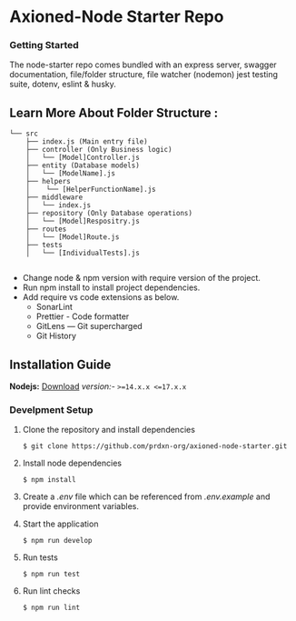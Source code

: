 # Axioned-Node Starter Repo

### Getting Started
The node-starter repo comes bundled with an express server, swagger documentation, file/folder structure, file watcher (nodemon) jest testing suite, dotenv, eslint & husky.

## Learn More About Folder Structure :
```
└── src
    ├── index.js (Main entry file)
    ├── controller (Only Business logic)
    │   └── [Model]Controller.js
    ├── entity (Database models)
    │   └── [ModelName].js
    ├── helpers
    │    └── [HelperFunctionName].js
    ├── middleware
    │   └── index.js
    ├── repository (Only Database operations)
    │   └── [Model]Respositry.js 
    ├── routes
    │   └── [Model]Route.js
    ├── tests
    │   └── [IndividualTests].js
    
```

* Change node & npm version with require version of the project.
* Run npm install to install project dependencies.
* Add require vs code extensions as below.
  * SonarLint
  * Prettier - Code formatter
  * GitLens — Git supercharged
  * Git History

## Installation Guide

**Nodejs:** [Download](https://nodejs.org/en/download/)
_version:-_ `>=14.x.x <=17.x.x`

### Develpment Setup
1. Clone the repository and install dependencies
   ```
   $ git clone https://github.com/prdxn-org/axioned-node-starter.git
   ```

2. Install node dependencies
   ```
   $ npm install
   ```
3. Create a _.env_ file which can be referenced from _.env.example_ and provide environment variables.

4. Start the application
   ```
   $ npm run develop
   ```
5. Run tests
   ```
   $ npm run test
   ```
6. Run lint checks
   ```
   $ npm run lint
   ```